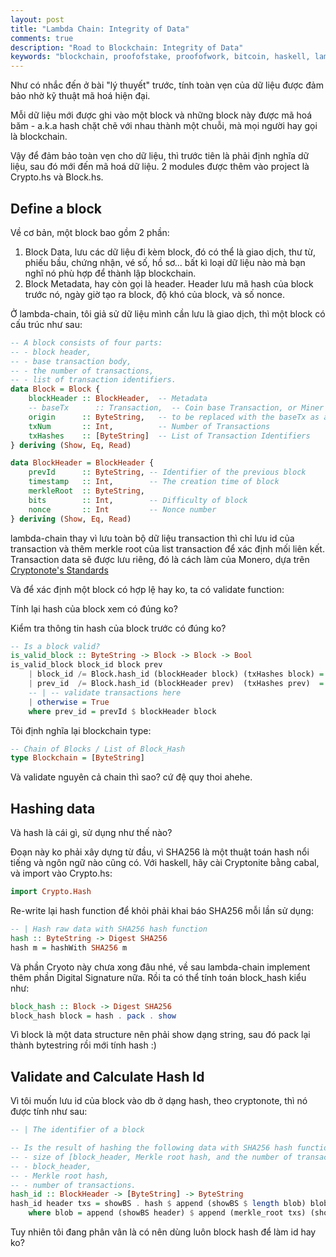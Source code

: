 ```yaml
---
layout: post
title: "Lambda Chain: Integrity of Data"
comments: true
description: "Road to Blockchain: Integrity of Data"
keywords: "blockchain, proofofstake, proofofwork, bitcoin, haskell, lambada"
---
```


Như có nhắc đến ở bài "lý thuyết" trước, tính toàn vẹn của dữ liệu được đảm bảo nhờ kỹ thuật mã hoá hiện đại.

Mỗi dữ liệu mới được ghi vào một block và những block này được mã hoá băm - a.k.a hash chặt chẽ với nhau thành một chuỗi, mà mọi người hay gọi là blockchain.

Vậy để đảm bảo toàn vẹn cho dữ liệu, thì trước tiên là phải định nghĩa dữ liệu, sau đó mới đến mã hoá dữ liệu. 2 modules được thêm vào project là Crypto.hs và Block.hs.

## Define a block

Về cơ bản, một block bao gồm 2 phần:

1. Block Data, lưu các dữ liệu đi kèm block, đó có thể là giao dịch, thư từ, phiếu bầu, chứng nhận, vé số, hồ sơ... bất kì loại dữ liệu nào mà bạn nghĩ nó phù hợp để thành lập blockchain.
2. Block Metadata, hay còn gọi là header. Header lưu mã hash của block trước nó, ngày giờ tạo ra block, độ khó của block, và số nonce.

Ở lambda-chain, tôi giả sử dữ liệu mình cần lưu là giao dịch, thì một block có cấu trúc như sau:

```haskell
-- A block consists of four parts:
-- - block header,
-- - base transaction body,
-- - the number of transactions,
-- - list of transaction identifiers.
data Block = Block {
    blockHeader :: BlockHeader,  -- Metadata
    -- baseTx      :: Transaction,  -- Coin base Transaction, or Miner Transaction
    origin      :: ByteString,   -- to be replaced with the baseTx as above
    txNum       :: Int,          -- Number of Transactions
    txHashes    :: [ByteString]  -- List of Transaction Identifiers
} deriving (Show, Eq, Read)

data BlockHeader = BlockHeader {
    prevId      :: ByteString, -- Identifier of the previous block
    timestamp   :: Int,        -- The creation time of block
    merkleRoot  :: ByteString,
    bits        :: Int,        -- Difficulty of block
    nonce       :: Int         -- Nonce number
} deriving (Show, Eq, Read)
```

lambda-chain thay vì lưu toàn bộ dữ liệu transaction thì chỉ lưu id của transaction và thêm merkle root của list transaction để xác định mối liên kết. Transaction data sẽ được lưu riêng, đó là cách làm của Monero, dựa trên [Cryptonote's Standards](https://cryptonote.org/standards/)

Và để xác định một block có hợp lệ hay ko, ta có validate function:

Tính lại hash của block xem có đúng ko?

Kiểm tra thông tin hash của block trước có đúng ko?

```haskell
-- Is a block valid?
is_valid_block :: ByteString -> Block -> Block -> Bool
is_valid_block block_id block prev
    | block_id /= Block.hash_id (blockHeader block) (txHashes block) = False
    | prev_id  /= Block.hash_id (blockHeader prev)  (txHashes prev)  = False
    -- | -- validate transactions here
    | otherwise = True
    where prev_id = prevId $ blockHeader block
```

Tôi định nghĩa lại blockchain type:

```haskell
-- Chain of Blocks / List of Block_Hash
type Blockchain = [ByteString]
```
Và validate nguyên cả chain thì sao? cứ đệ quy thoi ahehe.

## Hashing data

Và hash là cái gì, sử dụng như thế nào?

Đoạn này ko phải xây dựng từ đầu, vì SHA256 là một thuật toán hash nổi tiếng và ngôn ngữ nào cũng có. Với haskell, hãy cài Cryptonite bằng cabal, và import vào Crypto.hs:

```haskell
import Crypto.Hash
```

Re-write lại hash function để khỏi phải khai báo SHA256 mỗi lần sử dụng:

```haskell
-- | Hash raw data with SHA256 hash function
hash :: ByteString -> Digest SHA256
hash m = hashWith SHA256 m
```

Và phần Cryoto này chưa xong đâu nhé, về sau lambda-chain implement thêm phần Digital Signature nữa.
Rồi ta có thể tính toán block_hash kiểu như:

```haskell
block_hash :: Block -> Digest SHA256
block_hash block = hash . pack . show
```
Vì block là một data structure nên phải show dạng string, sau đó pack lại thành bytestring rồi mới tính hash :)

## Validate and Calculate Hash Id

Vì tôi muốn lưu id của block vào db ở dạng hash, theo cryptonote, thì nó được tính như sau:

```haskell
-- | The identifier of a block

-- Is the result of hashing the following data with SHA256 hash function:
-- - size of [block_header, Merkle root hash, and the number of transactions] in bytes,
-- - block_header,
-- - Merkle root hash,
-- - number of transactions.
hash_id :: BlockHeader -> [ByteString] -> ByteString
hash_id header txs = showBS . hash $ append (showBS $ length blob) blob
    where blob = append (showBS header) $ append (merkle_root txs) (showBS $ size txs)
```
Tuy nhiên tôi đang phân vân là có nên dùng luôn block hash để làm id hay ko?